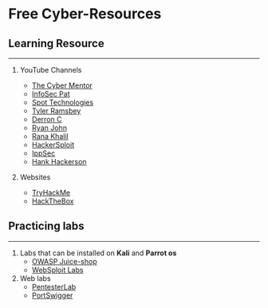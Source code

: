 # Free Cyber-Resources

## Learning Resource
---
1. YouTube Channels
	- [The Cyber Mentor](https://www.youtube.com/@TCMSecurityAcademy)
	- [InfoSec Pat](https://www.youtube.com/@InfoSecPat)
	- [Spot Technologies](https://www.youtube.com/@spottechnologies)
	- [Tyler Ramsbey](https://www.youtube.com/@TylerRamsbey)
	- [Derron C](https://www.youtube.com/@derronc)
	- [Ryan John](https://www.youtube.com/@ryan_phdsec)
	- [Rana Khalil](https://www.youtube.com/@RanaKhalil101)
	- [HackerSploit](https://www.youtube.com/@HackerSploit)
	- [IppSec](https://www.youtube.com/@ippsec)
	- [Hank Hackerson](https://www.youtube.com/@HankHacksHackers)
	
2. Websites
	* [TryHackMe](https://tryhackme.com/)
	* [HackTheBox](https://hackthebox.com/)

## Practicing labs
---
1. Labs that can be installed on **Kali** and **Parrot os**
	- [OWASP Juice-shop](https://github.com/juice-shop/juice-shop)
	- [WebSploit Labs](https://websploit.org/)
2. Web labs
	- [PentesterLab](https://pentesterlab.com/)
	- [PortSwigger](https://portswigger.net/web-security)
